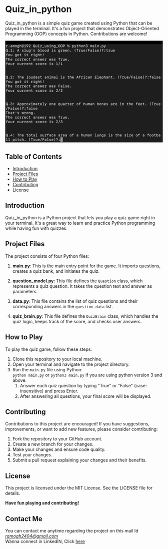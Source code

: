 # Quiz_in_python

Quiz_in_python is a simple quiz game created using Python that can be played in the terminal. It's a fun project that demonstrates Object-Oriented Programming (OOP) concepts in Python. Contributions are welcome!

![Quiz_in_python](https://github.com/Amogh-2404/Quiz_using_python/blob/185ed4a5985461d2b822856deb98bf083e1a7c31/quiz.png)

## Table of Contents
- [Introduction](#introduction)
- [Project Files](#project-files)
- [How to Play](#how-to-play)
- [Contributing](#contributing)
- [License](#license)

## Introduction

Quiz_in_python is a Python project that lets you play a quiz game right in your terminal. It's a great way to learn and practice Python programming while having fun with quizzes.

## Project Files

The project consists of four Python files:

1. **main.py**: This is the main entry point for the game. It imports questions, creates a quiz bank, and initiates the quiz.

2. **question_model.py**: This file defines the `Question` class, which represents a quiz question. It takes the question text and answer as parameters.

3. **data.py**: This file contains the list of quiz questions and their corresponding answers in the `question_data` list.

4. **quiz_brain.py**: This file defines the `QuizBrain` class, which handles the quiz logic, keeps track of the score, and checks user answers.

## How to Play

To play the quiz game, follow these steps:

1. Clone this repository to your local machine.
2. Open your terminal and navigate to the project directory.
3. Run the `main.py` file using Python:  
   `python main.py` or `python3 main.py` if you are using python version 3 and above.
    1. Answer each quiz question by typing "True" or "False" (case-insensitive) and press Enter.
    2. After answering all questions, your final score will be displayed.


## Contributing

Contributions to this project are encouraged! If you have suggestions, improvements, or want to add new features, please consider contributing:

1. Fork the repository to your GitHub account.
2. Create a new branch for your changes.
3. Make your changes and ensure code quality.
4. Test your changes.
5. Submit a pull request explaining your changes and their benefits.

## License
This project is licensed under the MIT License. See the LICENSE file for details.

**Have fun playing and contributing!**

## Contact Me 

You can contact me anytime regarding the project on this mail Id *ramogh2404@gmail.com*  
Wanna connect in LinkedIN, Click [here](www.linkedin.com/in/amogh-ramesh-90319024a)
